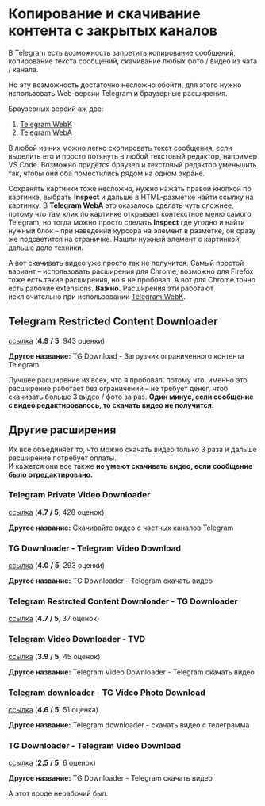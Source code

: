 # Копирование и скачивание контента с закрытых каналов

В Telegram есть возможность запретить копирование сообщений,
копирование текста сообщений, скачивание любых фото / видео из чата / канала.

Но эту возможность достаточно несложно обойти, для этого нужно использовать Web-версии
Telegram и браузерные расширения.

Браузерных версий аж две:
1. [Telegram WebK](https://telegram.org/dl/webk)
2. [Telegram WebA](https://telegram.org/dl/weba)

В любой из них можно легко скопировать текст сообщения, если выделить его
и просто потянуть в любой текстовый редактор, например VS Code. Возможно придётся
браузер и текстовый редактор уменьшить так, чтобы они оба поместились рядом на одном экране.

Сохранять картинки тоже несложно, нужно нажать правой кнопкой по картинке,
выбрать __Inspect__ и дальше в HTML-разметке найти ссылку на картинку. В __Telegram WebA__
это оказалось сделать чуть сложнее, потому что там клик по картинке открывает контекстное меню
самого Telegram, но тогда можно просто сделать __Inspect__ где угодно и найти нужный блок – при
наведении курсора на элемент в разметке, он сразу же подсветится на страничке. Нашли нужный
элемент с картинкой, дальше дело техники.

А вот скачивать видео уже просто так не получится.
Самый простой вариант – использовать расширения для Chrome, возможно для Firefox тоже
есть такие расширения, но я не пробовал. А вот для Chrome точно есть рабочие extensions.
__Важно.__ Расширения эти работают исключительно при использовании
[Telegram WebK](https://telegram.org/dl/webk).

## Telegram Restricted Content Downloader

[ссылка](https://chromewebstore.google.com/detail/tg-download-%D0%B7%D0%B0%D0%B3%D1%80%D1%83%D0%B7%D1%87%D0%B8%D0%BA-%D0%BE%D0%B3%D1%80/kinmpocfdjcofdjfnpiiiohfbabfhhdd) (__4.9 / 5__, 943 оценки)

__Другое название:__ TG Download - Загрузчик ограниченного контента Telegram

Лучшее расширение из всех, что я пробовал, потому что, именно это расширение
работает без ограничений – не требует денег, чтоб скачивать больше 3 видео / фото за раз.
__Один минус, если сообщение с видео редактировалось, то скачать видео не получится.__

## Другие расширения

Их все объединяет то, что можно скачать видео
только 3 раза и дальше расширение потребует оплаты. \
И кажется они все также __не умеют скачивать видео, если сообщение было отредактировано.__

### Telegram Private Video Downloader

[ссылка](https://chromewebstore.google.com/detail/%D1%81%D0%BA%D0%B0%D1%87%D0%B8%D0%B2%D0%B0%D0%B9%D1%82%D0%B5-%D0%B2%D0%B8%D0%B4%D0%B5%D0%BE-%D1%81-%D1%87%D0%B0%D1%81%D1%82%D0%BD%D1%8B/gdfhmpjihkjpkcgfoclondnjlignnaap) (__4.7 / 5__, 428 оценок)

__Другое название:__ Скачивайте видео с частных каналов Telegram

### TG Downloader - Telegram Video Download

[ссылка](https://chromewebstore.google.com/detail/tg-downloader-telegram-%D1%81%D0%BA/ioiepomamdncfjkigofklhciigbonnlk) (__4.0 / 5__, 293 оценки)

__Другое название:__ TG Downloader - Telegram скачать видео

### Telegram Restrcted Content Downloader - TG Downloader

[ссылка](https://chromewebstore.google.com/detail/telegram-restrcted-conten/oiaaacjagllkcoookaphpkghhiopejco) (__4.7 / 5__, 37 оценок)

### Telegram Video Downloader - TVD

[ссылка](https://chromewebstore.google.com/detail/telegram-video-downloader/lbfjfamhbgbaldijoohdfbdfkgmpdbni) (__3.9 / 5__, 45 оценок)

__Другое название:__ Telegram Video Downloader - Telegram скачать видео

### Telegram downloader - TG Video Photo Download

[ссылка](https://chromewebstore.google.com/detail/telegram-downloader-%D1%81%D0%BA%D0%B0%D1%87%D0%B0/kofmimpajnbhfbdlijgcjmlhhkmcallg) (__4.6 / 5__, 51 оценка)

__Другое название:__ Telegram downloader - скачать видео с телеграмма

### TG Downloader - Telegram Video Download

[ссылка](https://chromewebstore.google.com/detail/tg-downloader-telegram-%D1%81%D0%BA/kockkcmeepajnplekamhbkgjomppgdhp) (__2.5 / 5__, 6 оценок)

__Другое название:__ TG Downloader - Telegram скачать видео

А этот вроде нерабочий был.
